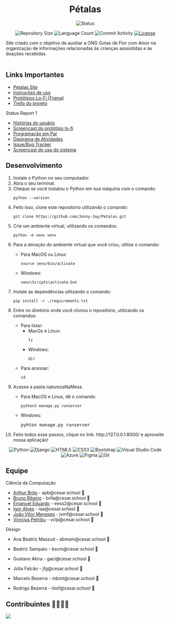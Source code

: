 <h1 align="center">Pétalas</h1>

<p align="center">
  <img
    src="https://img.shields.io/badge/Status-Em%20desenvolvimento-green?style=flat-square"
    alt="Status"
  />
</p>

<p align="center">
  <img
    src="https://img.shields.io/github/repo-size/Jonny-Jay/Petalas?style=flat"
    alt="Repository Size"
  />
  <img
    src="https://img.shields.io/github/languages/count/Jonny-Jay/Petalas?style=flat&logo=python"
    alt="Language Count"
  />
  <img
    src="https://img.shields.io/github/commit-activity/t/Jonny-Jay/Petalas?style=flat&logo=github"
    alt="Commit Activity"
  />
  <a href="LICENSE.md"
    ><img
      src="https://img.shields.io/github/license/Jonny-Jay/Petalas"
      alt="License"
  /></a>
</p>

<p>
  Site criado com o objetivo de auxiliar a ONG Gotas de Flor com Amor na organização de informações relacionadas às crianças asssistidas e às doações recebidas.
  <br />
  <br />
</p>

<h2>Links Importantes</h2>
<ul>
  <li>
    <a href="https://petalas.azurewebsites.net">Petalas Site</a>
  </li>
  <li>
    <a
      href="https://docs.google.com/document/d/1a5kTBLDb710azFYfHj66hniaKDi7ft57ajdeN_SQQok/edit"
      >Instruções de uso</a
    >
  </li>
  <li>
    <a
      href="https://www.figma.com/file/zI0c4oozaZSB8tJWSXG0hi/LO-FI-p%C3%A9talas?type=design&node-id=0-1&mode=design&t=VV010uN7oL5XlviK-0"
      >Protótipos Lo-Fi (Figma)</a
    >
  </li>
  <li>
    <a
      href="https://trello.com/invite/b/KmRWKFG5/ATTI4df69d1d0a900c0ebd9890a5846090e2A06981B0/projetos"
      >Trello do projeto</a
    >
  </li>
</ul>

<p>Status Report 1</p>
<ul>
  <li>
    <a
      href="https://docs.google.com/document/d/1iQNB5QMGJxw8iCMjCIQ4oLCSGe9qLoX5X6_qNVmZIcw/edit?usp=drive_link"
      >Histórias do usuário</a
    >
  </li>
  <li>
    <a
      href="https://drive.google.com/file/d/15agELfIYmGEonoYUZ2U4N_vbTcn13H4S/view?usp=drive_link"
      >Screencast do protótipo lo-fi</a
    >
  </li>
  <li>
    <a
      href="https://docs.google.com/document/d/12WzarDKRioVPRG49SQ_295nON9rk74GDR3W6Ke5bvbA/edit"
      >Programação em Par</a
    >
  </li>
  <li>
    <a
      href="https://drive.google.com/file/d/1tuLJS6vCmWwoGI2LQy5c9BHb0-xOlC_K/view?usp=sharing"
      >Diagrama de Atividades</a
    >
  </li>
  <li>
    <a
      href="https://drive.google.com/file/d/1EHfK1jxDRtIVWjtKVBtBhs103WK0IwG1/view?usp=sharing"
      >Issue/Bug Tracker</a
    >
  </li>
  <li>
    <a
      href="https://drive.google.com/file/d/1IqPxIzbbWtKngDhT7-7hSn2pxOmCAMjO/view?usp=sharing"
      >Screencast do uso do sistema</a
    >
  </li>
</ul>
<h2>Desenvolvimento</h2>
<ol>
  <li>Instale o Python no seu computador.</li>
  <li>Abra o seu terminal.</li>
  <li>Cheque se você instalou o Python em sua máquina com o comando:</li>
  <pre><code>python --version</code></pre>
  <li>Feito isso, clone este repositório utilizando o comando:</li>
  <pre><code>git clone https://github.com/Jonny-Jay/Petalas.git</code></pre>
  <li>Crie um ambiente virtual, utilizando os comandos:</li>
  <pre><code>python -m venv venv</code></pre>
  <li>
    Para a ativação do ambiente virtual que você criou, utilize o comando:
  </li>
  <ul>
    <li>Para MacOS ou Linux:</li>
    <pre><code>source venv/bin/activate</code></pre>
    <li>Windows:</li>
    <pre><code>venv\Scripts\activate.bat</code></pre>
  </ul>
  <li>Instale as dependências utilizando o comando:</li>
  <pre><code>pip install -r ./requirements.txt</code></pre>
  <li>
    Entre no diretório onde você clonou o repositório, utilizando os comandos:
  </li>
  <ul>
    <li>
      Para listar:
      <ul>
        <li>
          MacOs e Linux:
          <pre><code>ls</code></pre>
        </li>
        <li>Windows:</li>
        <pre><code>dir</code></pre>
      </ul>
    </li>
    <li>Para acessar:</li>
    <pre><code>cd</code></pre>
  </ul>
  <li>Acesse a pasta naturezaNaMesa</li>
  <ul>
    <li>Para MacOS e Linux, dê o comando</li>
    <pre><code>python3 manage.py runserver</code></pre>
    <li>Windows:</li>
    <pre>pyhton manage.py runserver</pre>
  </ul>
  <li>
    Feito todos esse passos, clique no link: http://127.0.0.1:8000/ e aproveite
    nossa aplicação!
  </li>
</ol>

<p align="center">
  <img
    src="https://img.shields.io/badge/python-3670A0?style=for-the-badge&logo=python&logoColor=ffdd54"
    alt="Python"
  />
  <img
    src="https://img.shields.io/badge/django-%23092E20.svg?style=for-the-badge&logo=django&logoColor=white"
    alt="Django"
  />
  <img
    src="https://img.shields.io/badge/html5-%23E34F26.svg?style=for-the-badge&logo=html5&logoColor=white"
    alt="HTML5"
  />
  <img
    src="https://img.shields.io/badge/css3-%231572B6.svg?style=for-the-badge&logo=css3&logoColor=white"
    alt="CSS3"
  />
  <img
    src="https://img.shields.io/badge/bootstrap-%238511FA.svg?style=for-the-badge&logo=bootstrap&logoColor=white"
    alt="Bootstrap"
  />
  <img
    src="https://img.shields.io/badge/Visual%20Studio%20Code-0078d7.svg?style=for-the-badge&logo=visual-studio-code&logoColor=white"
    alt="Visual Studio Code"
  />
  <img
    src="https://img.shields.io/badge/azure-%230072C6.svg?style=for-the-badge&logo=microsoftazure&logoColor=white"
    alt="Azure"
  />
  <img
    src="https://img.shields.io/badge/figma-%23F24E1E.svg?style=for-the-badge&logo=figma&logoColor=white"
    alt="Figma"
  />
  <img
    src="https://img.shields.io/badge/git-%23F05033.svg?style=for-the-badge&logo=git&logoColor=white"
    alt="Git"
  />
</p>

<h2>Equipe</h2>
<p>Ciência da Computação</p>
<ul>
  <li>
    <a href="https://github.com/ArthurpBrito">Arthur Brito</a> -
    apb@cesar.school 📩
  </li>
  <li>
    <a href="https://github.com/brunoribeirol">Bruno Ribeiro</a> -
    brlla@cesar.school 📩
  </li>
  <li>
    <a href="https://github.com/couboii">Emanuel Eduardo</a> -
    eess2@cesar.school 📩
  </li>
  <li>
    <a href="https://github.com/iaa877">Igor Alves</a> - iaa@cesar.school 📩
  </li>
  <li>
    <a href="https://github.com/Jonny-Jay">João Vítor Meneses</a> -
    jvmf@cesar.school 📩
  </li>
  <li>
    <a href="https://github.com/vinipetribu">Vinícius Petribu</a> -
    vclp@cesar.school 📩
  </li>
</ul>
<p>Design</p>
<ul>
  <li>
    <p>Ana Beatriz Massud - abmam@cesar.school 📩</p>
  </li>
  <li>
    <p>Beatriz Sampaio - bscm@cesar.school 📩</p>
  </li>
  <li>
    <p>Gustavo Akira - gaci@cesar.school 📩</p>
  </li>
  <li>
    <p>Júlia Falcão - jfg@cesar.school 📩</p>
  </li>
  <li>
    <p>Marcelo Bezerra - mbmt@cesar.school 📩</p>
  </li>
  <li>
    <p>Rodrigo Bezerra - rbsf@cesar.school 📩</p>
  </li>
</ul>

<h2>Contribuintes 👨‍👩‍👧‍👦</h2>
<a href="https://github.com/Jonny-Jay/Petalas/graphs/contributors">
  <img src="https://contrib.rocks/image?repo=Jonny-Jay/Petalas" />
</a>
